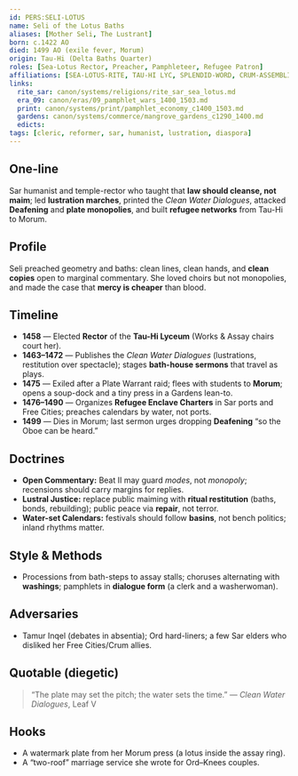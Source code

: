 ```yaml
---
id: PERS:SELI-LOTUS
name: Seli of the Lotus Baths
aliases: [Mother Seli, The Lustrant]
born: c.1422 AO
died: 1499 AO (exile fever, Morum)
origin: Tau-Hi (Delta Baths Quarter)
roles: [Sea-Lotus Rector, Preacher, Pamphleteer, Refugee Patron]
affiliations: [SEA-LOTUS-RITE, TAU-HI LYC, SPLENDID-WORD, CRUM-ASSEMBLIES]
links:
  rite_sar: canon/systems/religions/rite_sar_sea_lotus.md
  era_09: canon/eras/09_pamphlet_wars_1400_1503.md
  print: canon/systems/print/pamphlet_economy_c1400_1503.md
  gardens: canon/systems/commerce/mangrove_gardens_c1290_1400.md
  edicts: 
tags: [cleric, reformer, sar, humanist, lustration, diaspora]
---
```


## One-line
Sar humanist and temple-rector who taught that **law should cleanse, not maim**; led **lustration marches**, printed the *Clean Water Dialogues*, attacked **Deafening** and **plate monopolies**, and built **refugee networks** from Tau-Hi to Morum.

## Profile
Seli preached geometry and baths: clean lines, clean hands, and **clean copies** open to marginal commentary. She loved choirs but not monopolies, and made the case that **mercy is cheaper** than blood.

## Timeline
- **1458** — Elected **Rector** of the **Tau-Hi Lyceum** (Works & Assay chairs court her).  
- **1463–1472** — Publishes the *Clean Water Dialogues* (lustrations, restitution over spectacle); stages **bath-house sermons** that travel as plays.  
- **1475** — Exiled after a Plate Warrant raid; flees with students to **Morum**; opens a soup-dock and a tiny press in a Gardens lean-to.  
- **1476–1490** — Organizes **Refugee Enclave Charters** in Sar ports and Free Cities; preaches calendars by water, not ports.  
- **1499** — Dies in Morum; last sermon urges dropping **Deafening** “so the Oboe can be heard.”

## Doctrines
- **Open Commentary:** Beat II may guard *modes*, not *monopoly*; recensions should carry margins for replies.  
- **Lustral Justice:** replace public maiming with **ritual restitution** (baths, bonds, rebuilding); public peace via **repair**, not terror.  
- **Water-set Calendars:** festivals should follow **basins**, not bench politics; inland rhythms matter.

## Style & Methods
- Processions from bath-steps to assay stalls; choruses alternating with **washings**; pamphlets in **dialogue form** (a clerk and a washerwoman).

## Adversaries
- Tamur Inqel (debates in absentia); Ord hard-liners; a few Sar elders who disliked her Free Cities/Crum allies.

## Quotable (diegetic)
> “The plate may set the pitch; the water sets the time.” — *Clean Water Dialogues*, Leaf V

## Hooks
- A watermark plate from her Morum press (a lotus inside the assay ring).  
- A “two-roof” marriage service she wrote for Ord–Knees couples.